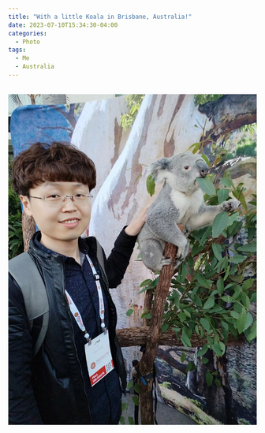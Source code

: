 ```yaml
---
title: "With a little Koala in Brisbane, Australia!"
date: 2023-07-10T15:34:30-04:00
categories:
  - Photo
tags:
  - Me
  - Australia
---
```

<br/><img src='/assets/images/微信图片_20231022134050.jpg'>
